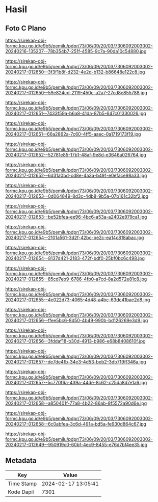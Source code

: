 # Hasil

## Foto C Plano

https://sirekap-obj-formc.kpu.go.id/e9b5/pemilu/pdpr/73/06/09/20/03/7306092003002-20240216-135207--78b354b7-251f-4585-9c7a-90da10c54880.jpg

https://sirekap-obj-formc.kpu.go.id/e9b5/pemilu/pdpr/73/06/09/20/03/7306092003002-20240217-012650--3f3f1b8f-d232-4e2d-b132-b86648e122c8.jpg

https://sirekap-obj-formc.kpu.go.id/e9b5/pemilu/pdpr/73/06/09/20/03/7306092003002-20240217-012650--59e824cd-2119-450c-a2a7-27cd8e855788.jpg

https://sirekap-obj-formc.kpu.go.id/e9b5/pemilu/pdpr/73/06/09/20/03/7306092003002-20240217-012651--7433f59a-b6a8-41da-87b5-647c01330026.jpg

https://sirekap-obj-formc.kpu.go.id/e9b5/pemilu/pdpr/73/06/09/20/03/7306092003002-20240217-012651--66a2862a-7c60-4ff5-aaec-0a1719173f19.jpg

https://sirekap-obj-formc.kpu.go.id/e9b5/pemilu/pdpr/73/06/09/20/03/7306092003002-20240217-012652--52781e85-17b1-48af-9e8d-e3646a026764.jpg

https://sirekap-obj-formc.kpu.go.id/e9b5/pemilu/pdpr/73/06/09/20/03/7306092003002-20240217-012652--6d31a0bd-cd8e-4a3a-b491-e0eface98a33.jpg

https://sirekap-obj-formc.kpu.go.id/e9b5/pemilu/pdpr/73/06/09/20/03/7306092003002-20240217-012653--0d064849-8d3c-4db8-9b5a-07b161c32bf2.jpg

https://sirekap-obj-formc.kpu.go.id/e9b5/pemilu/pdpr/73/06/09/20/03/7306092003002-20240217-012653--be52bfea-ee96-4bc6-a53a-a2402e979ca1.jpg

https://sirekap-obj-formc.kpu.go.id/e9b5/pemilu/pdpr/73/06/09/20/03/7306092003002-20240217-012654--2101a561-3d2f-42bc-be2c-ea14c818abac.jpg

https://sirekap-obj-formc.kpu.go.id/e9b5/pemilu/pdpr/73/06/09/20/03/7306092003002-20240217-012654--8137d421-2183-472f-bdf0-25bf0bc6c498.jpg

https://sirekap-obj-formc.kpu.go.id/e9b5/pemilu/pdpr/73/06/09/20/03/7306092003002-20240217-012655--85cd7eb9-6786-4fb0-a7cd-8a2d572e81c8.jpg

https://sirekap-obj-formc.kpu.go.id/e9b5/pemilu/pdpr/73/06/09/20/03/7306092003002-20240217-012655--4e022d73-4065-4d48-a4bc-63dc41bae2d8.jpg

https://sirekap-obj-formc.kpu.go.id/e9b5/pemilu/pdpr/73/06/09/20/03/7306092003002-20240217-012656--ffee5bc6-8d50-4b49-990b-bd126269e3d9.jpg

https://sirekap-obj-formc.kpu.go.id/e9b5/pemilu/pdpr/73/06/09/20/03/7306092003002-20240217-012656--3fddaf18-b30d-4913-b986-e68b8408610f.jpg

https://sirekap-obj-formc.kpu.go.id/e9b5/pemilu/pdpr/73/06/09/20/03/7306092003002-20240217-012657--de7de4fb-34e3-4d53-beb2-3db719ff346a.jpg

https://sirekap-obj-formc.kpu.go.id/e9b5/pemilu/pdpr/73/06/09/20/03/7306092003002-20240217-012657--5c770f6a-439a-44de-8c62-c25da8d7e1a6.jpg

https://sirekap-obj-formc.kpu.go.id/e9b5/pemilu/pdpr/73/06/09/20/03/7306092003002-20240217-012658--a850401f-77a8-4b22-86ab-8f5572a90d6e.jpg

https://sirekap-obj-formc.kpu.go.id/e9b5/pemilu/pdpr/73/06/09/20/03/7306092003002-20240217-012658--6c0abfea-3c6d-491a-bd5a-fe930d864c67.jpg

https://sirekap-obj-formc.kpu.go.id/e9b5/pemilu/pdpr/73/06/09/20/03/7306092003002-20240217-012649--950919c0-60bf-4ec9-8455-e76d7bf4ee35.jpg


## Metadata

| Key        | Value               |
| ---------- | ------------------- |
| Time Stamp | 2024-02-17 13:05:41 |
| Kode Dapil | 7301                |



